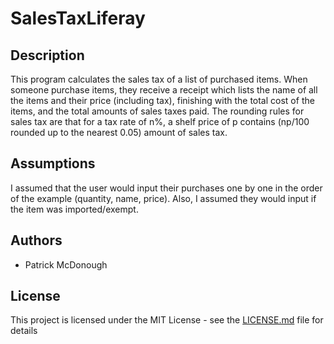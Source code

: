 # SalesTaxLiferay

## Description 

This program calculates the sales tax of a list of purchased items. When someone purchase items, they receive a receipt which lists the name of all the items and their price (including tax), finishing with the total cost of the items, and the total amounts of sales taxes paid. The rounding rules for sales tax are that for a tax rate of n%, a shelf price of p contains (np/100 rounded up to the nearest 0.05) amount of sales tax.


## Assumptions 

I assumed that the user would input their purchases one by one in the order of the example (quantity, name, price). Also, I assumed they would input if the item was imported/exempt. 

## Authors

* Patrick McDonough

## License

This project is licensed under the MIT License - see the [LICENSE.md](LICENSE.md) file for details

